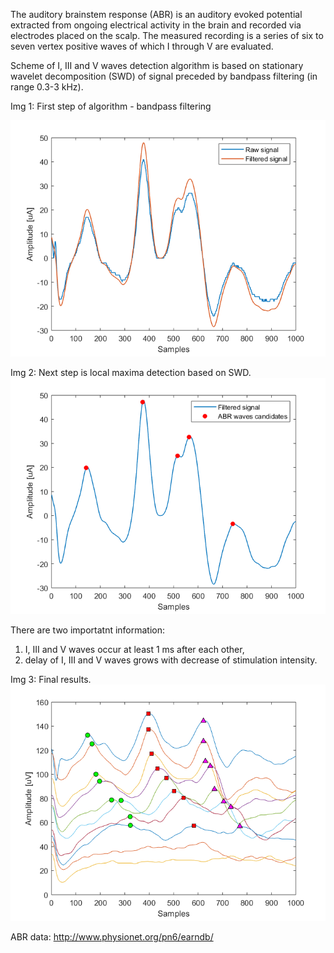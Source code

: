 The auditory brainstem response (ABR) is an auditory evoked potential extracted from ongoing electrical activity in the brain and recorded via electrodes placed on the scalp. The measured recording is a series of six to seven vertex positive waves of which I through V are evaluated. 

Scheme of I, III and V waves detection algorithm is based on stationary wavelet decomposition (SWD) of signal preceded by bandpass filtering (in range 0.3-3 kHz).

Img 1: First step of algorithm - bandpass filtering

![IMG1](./images/img1.png)

Img 2: Next step is local maxima detection based on SWD.  
![IMG 2](./images/img2.png)

There are two importatnt information:
1. I, III and V waves occur at least 1 ms after each other,
2. delay of I, III and V waves grows with decrease of stimulation intensity.

Img 3: Final results.  
![IMG 3](./images/img3.png)

ABR data:
http://www.physionet.org/pn6/earndb/
